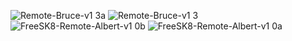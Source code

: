 ![Remote-Bruce-v1 3a](https://user-images.githubusercontent.com/4983682/129468531-aa69f117-9eef-4957-b2e2-ee387747c0a3.png)
![Remote-Bruce-v1 3](https://user-images.githubusercontent.com/4983682/129468536-ce52e1fd-5162-4015-b5fc-900e31b125e7.png)
![FreeSK8-Remote-Albert-v1 0b](https://user-images.githubusercontent.com/4983682/129468539-9c7708ab-3440-49f0-8fad-2c3322b00296.jpg)
![FreeSK8-Remote-Albert-v1 0a](https://user-images.githubusercontent.com/4983682/129468540-3f729a3f-52cc-45ec-81c4-93b11646c1cb.jpg)

